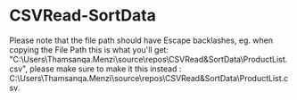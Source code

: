 # CSVRead-SortData
Please note that the file path should have Escape backlashes, eg. when copying the File Path this is what you'll get: "C:\Users\Thamsanqa.Menzi\source\repos\CSVRead&SortData\ProductList.csv", please make sure to make it this instead : C:\\Users\\Thamsanqa.Menzi\\source\\repos\\CSVRead&SortData\\ProductList.csv. 
